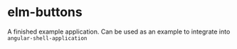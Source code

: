 # elm-buttons
A finished example application. Can be used as an example to integrate into `angular-shell-application`